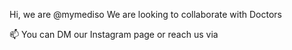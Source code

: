 Hi, we are @mymediso
We are looking to collaborate with Doctors


📫 You can DM our Instagram page or reach us via 

<!---
Awsadra/Awsadra is a ✨ special ✨ repository because its `README.md` (this file) appears on your GitHub profile.
You can click the Preview link to take a look at your changes.
--->
